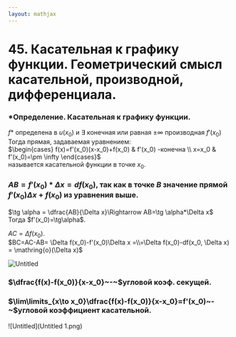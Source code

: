```yaml
---  
layout: mathjax  
---  
```

  
# 45. Касательная к графику функции. Геометрический смысл касательной, производной, дифференциала.  
  
### *Определение. Касательная к графику функции.  
$f$* определена в $u(x_0)$ и $\exists$ конечная или равная $\pm \infty$ производная $f'(x_0)$ Тогда прямая, задаваемая уравнением:  
$\begin{cases}  
   f(x)=f'(x_0)(x-x_0)+f(x_0) & f'(x_0) -конечна \\  
   x=x_0 & f'(x_0)=\pm \infty  
\end{cases}$  
называется касательной функции в точке $x_0$.  
  
### $AB=f'(x_0)*\Delta x=df(x_0)$, так как в точке $B$ значение прямой $f'(x_0)\Delta x + f(x_0)$ из уравнения выше.  
$\tg \alpha = \dfrac{AB}{\Delta x}\Rightarrow AB=\tg \alpha*\Delta x$  
Тогда $f'(x_0)=\tg\alpha$.  
  
$AC=\Delta f(x_0)$.  
$BC=AC-AB=  
\Delta f(x_0)-f'(x_0)\Delta x  
=\\=\Delta f(x_0)-df(x_0, \Delta x) = \mathring{o}(\Delta x)$  
  
![Untitled](Untitled.png)  
  
### $\dfrac{f(x)-f(x_0)}{x-x_0}~-~$угловой коэф. секущей.  
  
### $\lim\limits_{x\to x_0}\dfrac{f(x)-f(x_0)}{x-x_0}=f'(x_0)~-~$угловой коэффициент касательной.  
  
![Untitled](Untitled 1.png)  
